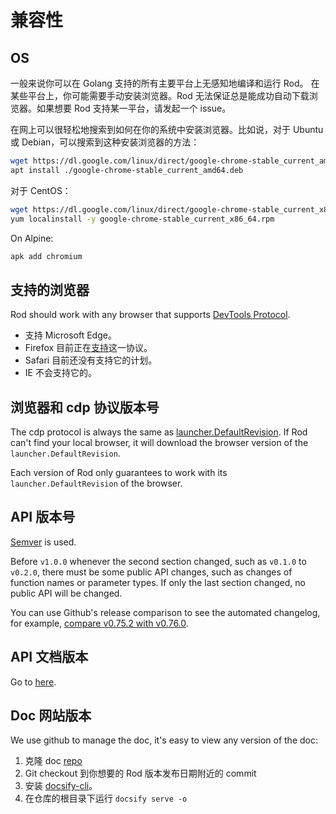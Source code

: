 # 兼容性

## OS

一般来说你可以在 Golang 支持的所有主要平台上无感知地编译和运行 Rod。 在某些平台上，你可能需要手动安装浏览器。Rod 无法保证总是能成功自动下载浏览器。如果想要 Rod 支持某一平台，请发起一个 issue。

在网上可以很轻松地搜索到如何在你的系统中安装浏览器。比如说，对于 Ubuntu 或 Debian，可以搜索到这种安装浏览器的方法：

```bash
wget https://dl.google.com/linux/direct/google-chrome-stable_current_amd64.deb
apt install ./google-chrome-stable_current_amd64.deb
```

对于 CentOS：

```bash
wget https://dl.google.com/linux/direct/google-chrome-stable_current_x86_64.rpm
yum localinstall -y google-chrome-stable_current_x86_64.rpm
```

On Alpine:

```bash
apk add chromium
```

## 支持的浏览器

Rod should work with any browser that supports [DevTools Protocol](https://chromedevtools.github.io/devtools-protocol/).

- 支持 Microsoft Edge。
- Firefox 目前正在[支持](https://wiki.mozilla.org/Remote)这一协议。
- Safari 目前还没有支持它的计划。
- IE 不会支持它的。

## 浏览器和 cdp 协议版本号

The cdp protocol is always the same as [launcher.DefaultRevision](https://pkg.go.dev/github.com/go-rod/rod/lib/launcher#DefaultRevision). If Rod can't find your local browser, it will download the browser version of the `launcher.DefaultRevision`.

Each version of Rod only guarantees to work with its `launcher.DefaultRevision` of the browser.

## API 版本号

[Semver](https://semver.org/) is used.

Before `v1.0.0` whenever the second section changed, such as `v0.1.0` to `v0.2.0`, there must be some public API changes, such as changes of function names or parameter types. If only the last section changed, no public API will be changed.

You can use Github's release comparison to see the automated changelog, for example, [compare v0.75.2 with v0.76.0](https://github.com/go-rod/rod/compare/v0.75.2...v0.76.0).

## API 文档版本

Go to [here](https://pkg.go.dev/github.com/go-rod/rod?tab=versions).

## Doc 网站版本

We use github to manage the doc, it's easy to view any version of the doc:

1. 克隆 doc [repo](https://github.com/go-rod/go-rod.github.io.git)
2. Git checkout 到你想要的 Rod 版本发布日期附近的 commit
3. 安装 [docsify-cli](https://docsify.js.org/#/quickstart)。
4. 在仓库的根目录下运行 `docsify serve -o`
